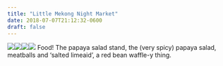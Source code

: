 ```yaml
---
title: "Little Mekong Night Market"
date: 2018-07-07T21:12:32-0600
draft: false
---
```


[![](/images/2018/079ff0d9a6.jpg)](http://ianwhitney.micro.blog/uploads/2018/079ff0d9a6.jpg)[![](uploads/2018/0b5725b5bd.jpg)](http://ianwhitney.micro.blog/uploads/2018/0b5725b5bd.jpg)[![](uploads/2018/b6d04c203f.jpg)](http://ianwhitney.micro.blog/uploads/2018/b6d04c203f.jpg)[![](uploads/2018/e532964d2a.jpg)](http://ianwhitney.micro.blog/uploads/2018/e532964d2a.jpg)
Food! The papaya salad stand, the (very spicy) papaya salad, meatballs and ‘salted limeaid’, a red bean waffle-y thing.
